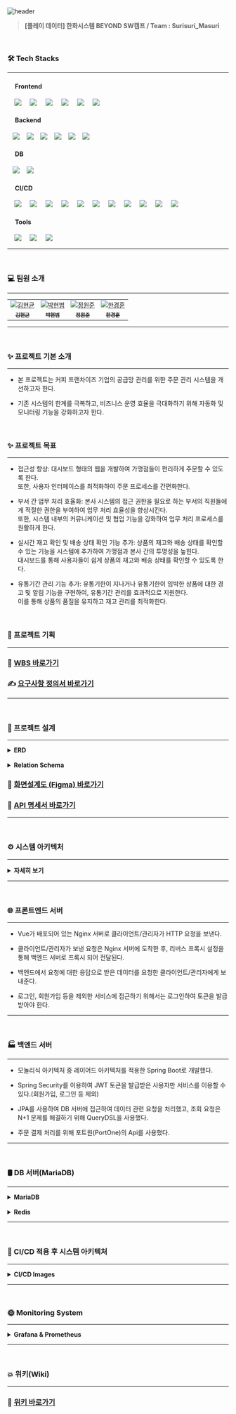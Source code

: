 <br>

![header](https://capsule-render.vercel.app/api?type=venom&height=300&color=FFDC00&text=GIGA%20COFFEE&textBg=false&animation=fadeIn&fontColor=452613&fontSize=80&reversal=false&desc=기억%20속,%20가장%20맛있었던%20한%20모금&descAlignY=80)

> **[플레이 데이터] 한화시스템 BEYOND SW캠프 / Team : Surisuri_Masuri**

<br>

### 🛠 Tech Stacks

---

#### &nbsp;　Frontend

&nbsp;&nbsp;&nbsp;&nbsp;<img src="https://img.shields.io/badge/HTML5-E34F26?style=flat&logo=HTML5&logoColor=white">
&nbsp;&nbsp;&nbsp;&nbsp;<img src="https://img.shields.io/badge/CSS3-1572B6?style=flat&logo=CSS3&logoColor=white&color=darkblue">
&nbsp;&nbsp;&nbsp;&nbsp;<img src="https://img.shields.io/badge/JavaScript-F7DF1E?style=flat&logo=JavaScript&logoColor=black">
&nbsp;&nbsp;&nbsp;&nbsp;<img src="https://img.shields.io/badge/Vue.js-4FC08D?style=flat&logo=Vue.js&logoColor=black&color=lightgreen">
&nbsp;&nbsp;&nbsp;&nbsp;<img src="https://img.shields.io/badge/nginx-%23009639.svg?style=flat&logo=nginx&logoColor=white"></a>
&nbsp;&nbsp;&nbsp;&nbsp;<img src="https://img.shields.io/badge/Pinia-0285C9?style=flat&color=dark"></a>

#### &nbsp;　Backend

&nbsp;&nbsp;&nbsp;<img src="https://img.shields.io/badge/Spring%20Boot-6DB33F?style=flat&logo=Spring%20Boot&logoColor=white&color=green"/>
&nbsp;&nbsp;&nbsp;<img src="https://img.shields.io/badge/Spring%20Security-6DB33F?style=flat&logo=Spring%20Security&logoColor=white&color=darkgreen"/>
&nbsp;&nbsp;&nbsp;<img src="https://img.shields.io/badge/JSON%20Web%20Token-000000?style=flat&logo=JSON%20Web%20Tokens&logoColor=white&color=black"/>
&nbsp;&nbsp;&nbsp;<img src="https://img.shields.io/badge/Amazon%20AWS-232F3E?style=flat&logo=Amazon%20AWS&logoColor=black&color=orange"/>
&nbsp;&nbsp;&nbsp;<img src="https://img.shields.io/badge/Amazon%20EC2-232F3E?style=flat&logo=Amazon%20EC2&logoColor=black&color=orange"/>
&nbsp;&nbsp;&nbsp;<img src="https://img.shields.io/badge/Amazon%20RDS-232F3E?style=flat&logo=Amazon%20RDS&logoColor=black&color=orange"/>


#### &nbsp;　DB

&nbsp;&nbsp;&nbsp;<img src="https://img.shields.io/badge/MariaDB-003545?style=flat&logo=MariaDB&logoColor=white"/>
&nbsp;&nbsp;&nbsp;<img src="https://img.shields.io/badge/Redis-DC382D?style=flat&logo=Redis&logoColor=white"/>


#### &nbsp;　CI/CD

&nbsp;&nbsp;&nbsp;&nbsp;<img src="https://img.shields.io/badge/GitHub-181717?style=flat&logo=GitHub&logoColor=white&color=black"></a>
&nbsp;&nbsp;&nbsp;&nbsp;<img src="https://img.shields.io/badge/Git-F05032?style=flat&logo=Git&logoColor=white&color=ffa500"></a>
&nbsp;&nbsp;&nbsp;&nbsp;<img src="https://img.shields.io/badge/Jenkins-D24939?style=flat&logo=Jenkins&logoColor=white"/>
&nbsp;&nbsp;&nbsp;&nbsp;<img src="https://img.shields.io/badge/Docker-2496ED?style=flat&logo=Docker&logoColor=black&color=blue"/></a>
&nbsp;&nbsp;&nbsp;&nbsp;<img src="https://img.shields.io/badge/Kubernetes-326CE5?style=flat&logo=Kubernetes&logoColor=blue&color=skyblue"/></a>
&nbsp;&nbsp;&nbsp;&nbsp;<img src="https://img.shields.io/badge/Selenium-43B02A?style=flat&logo=Selenium&logoColor=white"/></a>
&nbsp;&nbsp;&nbsp;&nbsp;<img src="https://img.shields.io/badge/Jest-C21325?style=flat&logo=Jest&logoColor=black&color=orange"/></a>
&nbsp;&nbsp;&nbsp;&nbsp;<img src="https://img.shields.io/badge/JUnit5-25A162?style=flat&logo=JUnit5&logoColor=green&color=red"/></a>
&nbsp;&nbsp;&nbsp;&nbsp;<img src="https://img.shields.io/badge/Slack-4A154B?style=flat&logo=Slack&logoColor=yellow&color=purple"/></a>
&nbsp;&nbsp;&nbsp;&nbsp;<img src="https://img.shields.io/badge/Prometheus-E6522C?style=flat&logo=Prometheus&logoColor=white"/>
&nbsp;&nbsp;&nbsp;&nbsp;<img src="https://img.shields.io/badge/Grafana-F46800?style=flat&logo=Grafana&logoColor=white"/>

#### &nbsp;　Tools

&nbsp;&nbsp;&nbsp;&nbsp;<img src="https://img.shields.io/badge/Visual%20Studio%20Code-007ACC?style=flat&logo=Visual%20Studio%20Code&logoColor=white"/>
&nbsp;&nbsp;&nbsp;&nbsp;<img src="https://img.shields.io/badge/IntelliJ%20IDEA-000000?style=flat&logo=IntelliJ%20IDEA&logoColor=white"/>
&nbsp;&nbsp;&nbsp;&nbsp;<img src="https://img.shields.io/badge/Postman-FF6C37?style=flat&logo=Postman&logoColor=white"/>


---

<br>

### 💻 팀원 소개
---

<div align="center">
<table>
<tr>
<td align="center"><a href="https://github.com/Hyeon-kyun"><img src="https://via.placeholder.com/150" width="100" height="100" alt="김현균"/><br /><sub><b>김현균</b></sub></a></td>
<td align="center"><a href="https://github.com/ParkHyeonBeom"><img src="https://via.placeholder.com/150" width="100" height="100" alt="박현범"/><br /><sub><b>박현범</b></sub></a></td>
<td align="center"><a href="https://github.com/wonjunmar"><img src="https://via.placeholder.com/150" width="100" height="100" alt="정원준"/><br /><sub><b>정원준</b></sub></a></td>
<td align="center"><a href="https://github.com/kyungqq"><img src="https://via.placeholder.com/150" width="100" height="100" alt="한경훈"/><br /><sub><b>한경훈</b></sub></a></td>
</tr>
</table>
</div>

---

<br>

### ✨ 프로젝트 기본 소개

---

- 본 프로젝트는 커피 프랜차이즈 기업의 공급망 관리를 위한 주문 관리 시스템을 개선하고자 한다.


- 기존 시스템의 한계를 극복하고, 비즈니스 운영 효율을 극대화하기 위해 자동화 및 모니터링 기능을 강화하고자 한다.

<br>

### ✨ 프로젝트 목표

---

- 접근성 향상: 대시보드 형태의 웹을 개발하여 가맹점들이 편리하게 주문할 수 있도록 한다. <br> 또한, 사용자 인터페이스를 최적화하여 주문 프로세스를 간편화한다.


- 부서 간 업무 처리 효율화: 본사 시스템의 접근 권한을 필요로 하는 부서의 직원들에게 적절한 권한을 부여하여 업무 처리 효율성을 향상시킨다. <br> 또한, 시스템 내부의 커뮤니케이션 및 협업 기능을 강화하여 업무 처리 프로세스를 원활하게 한다.


- 실시간 재고 확인 및 배송 상태 확인 기능 추가: 상품의 재고와 배송 상태를 확인할 수 있는 기능을 시스템에 추가하여 가맹점과 본사 간의 투명성을 높힌다. <br> 대시보드를 통해 사용자들이 쉽게 상품의 재고와 배송 상태를 확인할 수 있도록 한다.


- 유통기간 관리 기능 추가: 유통기한이 지나거나 유통기한이 임박한 상품에 대한 경고 및 알림 기능을 구현하여, 유통기간 관리를 효과적으로 지원한다. <br> 이를 통해 상품의 품질을 유지하고 재고 관리를 최적화한다.

<br>

### 📌  프로젝트 기획

---

### 🔗 [WBS 바로가기](https://docs.google.com/spreadsheets/d/1VS6h_UvXCQAMcixQ1COoRRyjtkPPxUBTzK4tpFutFXQ/edit#gid=420001454)

### ✍ [요구사항 정의서 바로가기](https://docs.google.com/spreadsheets/d/1mO0hrGlxiyJS6M7duXKe6gTWfpthLB1u7dr9gcEcNyw/edit#gid=1526384192)

---
<br>

### 📜 프로젝트 설계

---

<details>
<summary style="font-size: 14px; font-weight: bold;">ERD</summary>
<br>
<img src="./img/final_erd.png">
<br>
</details>

<br>

<details>
<summary style="font-size: 14px; font-weight: bold;">Relation Schema</summary>
<br>
<img src="./img/final_relation.png">
<br>
</details>


### 🔗 [화면설계도 (Figma) 바로가기](https://www.figma.com/file/gibflCmudNsrlpFDWKvJxJ/Giga-Coffee?type=design&node-id=0-1&mode=design&t=EAiTX7alUngoUoYI-0)

### 🔗 [API 명세서 바로가기](https://www.notion.so/API-3680b3a4d3b641108f2686515dfc2222)

---

<br>

### ⚙️ 시스템 아키텍처

---
<details>
<summary style="font-size: 14px; font-weight: bold;">자세히 보기</summary>
<br>
<img src="./img/systemArchitecture.png">
<br>

    상세설명 작성
    
</details>

---
<br>

### 🌐 프론트엔드 서버

---

- Vue가 배포되어 있는 Nginx 서버로 클라이언트/관리자가 HTTP 요청을 보낸다.


- 클라이언트/관리자가 보낸 요청은 Nginx 서버에 도착한 후, 리버스 프록시 설정을 통해 백엔드 서버로 프록시 되어 전달된다.


- 백엔드에서 요청에 대한 응답으로 받은 데이터를 요청한 클라이언트/관리자에게 보내준다.


- 로그인, 회원가입 등을 제외한 서비스에 접근하기 위해서는 로그인하여 토큰을 발급 받아야 한다.

---
<br>

### 🏭 백엔드 서버

---

- 모놀리식 아키텍처 중 레이어드 아키텍처를 적용한 Spring Boot로 개발했다.


- Spring Security를 이용하여 JWT 토큰을 발급받은 사용자만 서비스를 이용할 수 있다.(회원가입, 로그인 등 제외)


- JPA를 사용하여 DB 서버에 접근하여 데이터 관련 요청을 처리했고, 조회 요청은 N+1 문제를 해결하기 위해 QueryDSL을 사용했다.


- 주문 결제 처리를 위해 포트원(PortOne)의 Api를 사용했다.

---
<br>

### 🛢 DB 서버(MariaDB)

---
<details>
    
<summary style="font-size: 14px; font-weight: bold;">MariaDB</summary>
  
- 부하 분산을 위해 Master/Slave의 이중화로 DB를 구성했다.

- 쓰기 요청은 Master에 전달하고, 읽기 요청은 Slave에 전달한다.
  
</details> 
<br>
<details>
    
<summary style="font-size: 14px; font-weight: bold;">Redis</summary>

- 회원의 이메일 인증을 위한 UUID와 Access Token 및 Refresh Token을 관리한다.

- 부하 분산을 위해 Master/Slave의 이중화로 DB를 구성했다.

</details> 

---
<br>

### 🚀 CI/CD 적용 후 시스템 아키텍처

---

<details>
<summary style="font-size: 14px; font-weight: bold;">CI/CD Images</summary>
<br>
<img src="./img/systemArchitecture.png">
<br>
<br>
    
#### CI/CD

---

- 개발자가 Source Code를 Github에 Push한다.


- Push 이후, Github의 Jenkins에서 Webhook을 전달한다.


- Jenkins에서 Github의 Source Code를 Clone하고 오류를 체크한다.


- 테스트 코드를 실행하여 성공하면 젠킨스 파이프라인의 다음 스테이지로 넘어가고, 실패하면 실행을 멈춘다.


- 테스트 코드를 성공하면 Source Code를 Build 하고, DockerHub에 Push한다.


- K8S Server의 Manifest File의 Version을 갱신하고 적용하여 배포한다.

</details>

---
<br>

###  🌞 Monitoring System

---

<details>
<summary style="font-size: 14px; font-weight: bold;">Grafana & Prometheus</summary>
<br>
<img src="./img/.png">
<br>
<br>
</details>

---

<br>

### 💥 위키(Wiki)

---

### 🔗 [위키 바로가기](https://github.com/beyond-sw-camp/be02-fin-Surisuri_Masuri-OMS/wiki)


